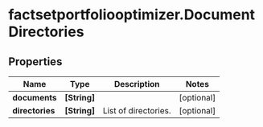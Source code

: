 # factsetportfoliooptimizer.DocumentDirectories

## Properties

Name | Type | Description | Notes
------------ | ------------- | ------------- | -------------
**documents** | **[String]** |  | [optional] 
**directories** | **[String]** | List of directories. | [optional] 


